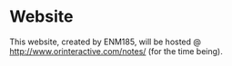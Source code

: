 Website
=======

This website, created by ENM185, will be hosted @ http://www.orinteractive.com/notes/ (for the time being).
